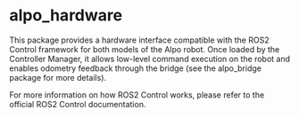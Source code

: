 # alpo_hardware #

This package provides a hardware interface compatible with the ROS2 Control framework for both models of the Alpo robot. Once loaded by the Controller Manager, it allows low-level command execution on the robot and enables odometry feedback through the bridge (see the alpo_bridge package for more details).

For more information on how ROS2 Control works, please refer to the official ROS2 Control documentation.
